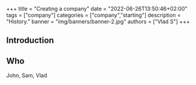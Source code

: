 +++
title = "Creating a company"
date = "2022-06-26T13:50:46+02:00"
tags = ["company"]
categories = ["company","starting"]
description = "History."
banner = "img/banners/banner-2.jpg"
authors = ["Vlad S"]
+++

## Introduction

## Who 
John, Sam, Vlad

